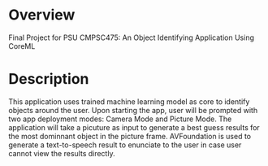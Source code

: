 # Overview
Final Project for PSU CMPSC475: An Object Identifying Application Using CoreML 

# Description
This application uses trained machine learning model as core to identify objects around the user. 
Upon starting the app, user will be prompted with two app deployment modes: Camera Mode and Picture Mode.
The application will take a picuture as input to generate a best guess results for the most dominnant object in the picture frame.
AVFoundation is used to generate a text-to-speech result to enunciate to the user in case user cannot view the results directly.
